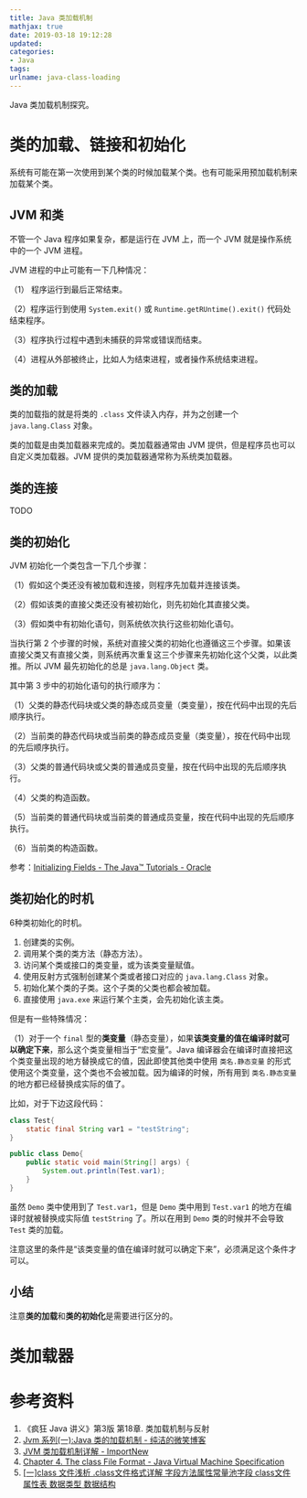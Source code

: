 ```yaml
---
title: Java 类加载机制
mathjax: true
date: 2019-03-18 19:12:28
updated:
categories:
- Java
tags:
urlname: java-class-loading
---
```


Java 类加载机制探究。

<!-- more -->

# 类的加载、链接和初始化

系统有可能在第一次使用到某个类的时候加载某个类。也有可能采用预加载机制来加载某个类。

## JVM 和类

不管一个 Java 程序如果复杂，都是运行在 JVM 上，而一个 JVM 就是操作系统中的一个 JVM 进程。

JVM 进程的中止可能有一下几种情况：

（1） 程序运行到最后正常结束。

（2）程序运行到使用 `System.exit()` 或 `Runtime.getRUntime().exit()` 代码处结束程序。

（3）程序执行过程中遇到未捕获的异常或错误而结束。

（4）进程从外部被终止，比如人为结束进程，或者操作系统结束进程。



## 类的加载

类的加载指的就是将类的 `.class` 文件读入内存，并为之创建一个 `java.lang.Class` 对象。

类的加载是由类加载器来完成的。类加载器通常由 JVM 提供，但是程序员也可以自定义类加载器。JVM 提供的类加载器通常称为系统类加载器。

## 类的连接

TODO

## 类的初始化

JVM 初始化一个类包含一下几个步骤：

（1）假如这个类还没有被加载和连接，则程序先加载并连接该类。

（2）假如该类的直接父类还没有被初始化，则先初始化其直接父类。

（3）假如类中有初始化语句，则系统依次执行这些初始化语句。

当执行第 2 个步骤的时候，系统对直接父类的初始化也遵循这三个步骤。如果该直接父类又有直接父类，则系统再次重复这三个步骤来先初始化这个父类，以此类推。所以 JVM 最先初始化的总是 `java.lang.Object` 类。



其中第 3 步中的初始化语句的执行顺序为：

（1）父类的静态代码块或父类的静态成员变量（类变量），按在代码中出现的先后顺序执行。

（2）当前类的静态代码块或当前类的静态成员变量（类变量），按在代码中出现的先后顺序执行。

（3）父类的普通代码块或父类的普通成员变量，按在代码中出现的先后顺序执行。

（4）父类的构造函数。

（5）当前类的普通代码块或当前类的普通成员变量，按在代码中出现的先后顺序执行。

（6）当前类的构造函数。



参考：[Initializing Fields - The Java™ Tutorials - Oracle](https://docs.oracle.com/javase/tutorial/java/javaOO/initial.html)



## 类初始化的时机

6种类初始化的时机。

1. 创建类的实例。
2. 调用某个类的类方法（静态方法）。
3. 访问某个类或接口的类变量，或为该类变量赋值。
4. 使用反射方式强制创建某个类或者接口对应的 `java.lang.Class` 对象。
5. 初始化某个类的子类。这个子类的父类也都会被加载。
6. 直接使用 `java.exe` 来运行某个主类，会先初始化该主类。

但是有一些特殊情况：

（1）对于一个 `final` 型的**类变量**（静态变量），如果**该类变量的值在编译时就可以确定下来**，那么这个类变量相当于“宏变量”。Java 编译器会在编译时直接把这个类变量出现的地方替换成它的值，因此即使其他类中使用 `类名.静态变量` 的形式使用这个类变量，这个类也不会被加载。因为编译的时候，所有用到 `类名.静态变量` 的地方都已经替换成实际的值了。

比如，对于下边这段代码：

```java
class Test{
    static final String var1 = "testString";
}

public class Demo{
    public static void main(String[] args) {
        System.out.println(Test.var1);
    }
}
```

虽然 `Demo` 类中使用到了 `Test.var1`，但是 `Demo` 类中用到 `Test.var1` 的地方在编译时就被替换成实际值 `testString` 了。所以在用到 `Demo` 类的时候并不会导致 `Test` 类的加载。

注意这里的条件是“该类变量的值在编译时就可以确定下来”，必须满足这个条件才可以。



## 小结

注意**类的加载**和**类的初始化**是需要进行区分的。



# 类加载器









# 参考资料

1. 《疯狂 Java 讲义》第3版 第18章. 类加载机制与反射
2. [Jvm 系列(一):Java 类的加载机制 - 纯洁的微笑博客](http://www.ityouknow.com/jvm/2017/08/19/class-loading-principle.html)
3. [JVM 类加载机制详解 - ImportNew](http://www.importnew.com/25295.html)
4. [Chapter 4. The class File Format - Java Virtual Machine Specification](https://docs.oracle.com/javase/specs/jvms/se11/html/jvms-4.html)
5. [[一]class 文件浅析 .class文件格式详解 字段方法属性常量池字段 class文件属性表 数据类型 数据结构](https://cloud.tencent.com/developer/article/1333538)